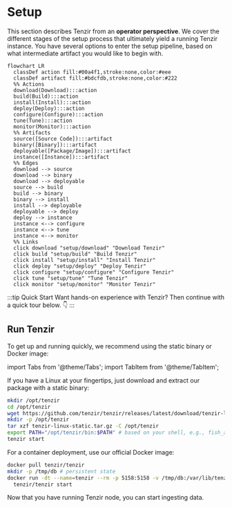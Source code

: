 # Setup

This section describes Tenzir from an **operator perspective**. We cover the
different stages of the setup process that ultimately yield a running Tenzir
instance. You have several options to enter the setup pipeline, based on what
intermediate artifact you would like to begin with.

```mermaid
flowchart LR
  classDef action fill:#00a4f1,stroke:none,color:#eee
  classDef artifact fill:#bdcfdb,stroke:none,color:#222
  %% Actions
  download(Download):::action
  build(Build):::action
  install(Install):::action
  deploy(Deploy):::action
  configure(Configure):::action
  tune(Tune):::action
  monitor(Monitor):::action
  %% Artifacts
  source([Source Code]):::artifact
  binary([Binary]):::artifact
  deployable([Package/Image]):::artifact
  instance([Instance]):::artifact
  %% Edges
  download --> source
  download --> binary
  download --> deployable
  source --> build
  build --> binary
  binary --> install
  install --> deployable
  deployable --> deploy
  deploy --> instance
  instance <--> configure
  instance <--> tune
  instance <--> monitor
  %% Links
  click download "setup/download" "Download Tenzir"
  click build "setup/build" "Build Tenzir"
  click install "setup/install" "Install Tenzir"
  click deploy "setup/deploy" "Deploy Tenzir"
  click configure "setup/configure" "Configure Tenzir"
  click tune "setup/tune" "Tune Tenzir"
  click monitor "setup/monitor" "Monitor Tenzir"
```

:::tip Quick Start
Want hands-on experience with Tenzir? Then continue with a quick tour below. 👇
:::

## Run Tenzir

To get up and running quickly, we recommend using the static binary or Docker
image:

import Tabs from '@theme/Tabs';
import TabItem from '@theme/TabItem';

<Tabs>
<TabItem value="static" label="Static Binary" default>
If you have a Linux at your fingertips, just download and extract our package
with a static binary:

```bash
mkdir /opt/tenzir
cd /opt/tenzir
wget https://github.com/tenzir/tenzir/releases/latest/download/tenzir-linux-static.tar.gz
mkdir -p /opt/tenzir
tar xzf tenzir-linux-static.tar.gz -C /opt/tenzir
export PATH="/opt/tenzir/bin:$PATH" # based on your shell, e.g., fish_add_path /opt/tenzir/bin
tenzir start
```
</TabItem>
<TabItem value="docker" label="Docker">
For a container deployment, use our official Docker image:

```bash
docker pull tenzir/tenzir
mkdir -p /tmp/db # persistent state
docker run -dt --name=tenzir --rm -p 5158:5158 -v /tmp/db:/var/lib/tenzir \
  tenzir/tenzir start
```
</TabItem>
</Tabs>

Now that you have running Tenzir node, you can start ingesting data.
